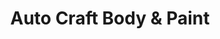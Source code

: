 ---
title: "Auto Craft Body & Paint"
url: /springfield/auto-craft-body-und-paint/
shop: Autowerkstatt
---